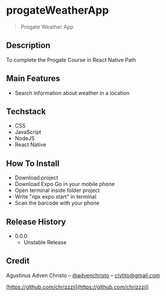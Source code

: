 # progateWeatherApp
> Progate Weather App

## Description
To complete the Progate Course in React Native Path

## Main Features

- Search information about weather in a location

## Techstack

- CSS
- JavaScript
- NodeJS
- React Native

## How To Install

- Download project
- Download Expo Go in your mobile phone
- Open terminal inside folder project
- Write "npx expo start" in terminal
- Scan the barcode with your phone

## Release History

- 0.0.0
  - Unstable Release
  
## Credit

Agustinus Adven Christo – [@advenchristo](https://www.instagram.com/advenchristo/) – clvtito@gmail.com

[https://github.com/chrizzzii](https://github.com/chrizzzii)  
